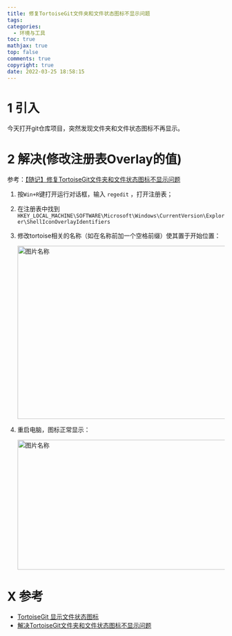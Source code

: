 ```yaml
---
title: 修复TortoiseGit文件夹和文件状态图标不显示问题
tags:
categories:
  - 环境与工具
toc: true
mathjax: true
top: false
comments: true
copyright: true
date: 2022-03-25 18:58:15
---
```


# 1 引入

今天打开git仓库项目，突然发现文件夹和文件状态图标不再显示。

# 2 解决(修改注册表Overlay的值)

参考：[【随记】修复TortoiseGit文件夹和文件状态图标不显示问题](https://www.cnblogs.com/xiesong/p/5761352.html)

1. 按`Win+R`键打开运行对话框，输入 `regedit` ，打开注册表；

2. 在注册表中找到 `HKEY_LOCAL_MACHINE\SOFTWARE\Microsoft\Windows\CurrentVersion\Explorer\ShellIconOverlayIdentifiers`

3. 修改tortoise相关的名称（如在名称前加一个空格前缀）使其置于开始位置：

   <img src="https://s2.loli.net/2022/03/25/fvyk7c52IzhD1HQ.png" width = "900" height = "400" alt="图片名称" align=center id=117 />

4. 重启电脑，图标正常显示：

   <img src="https://s2.loli.net/2022/03/25/Ca8BDKsJQLfoqnY.png" width = "900" height = "300" alt="图片名称" align=center id=118 />

# X 参考

* [TortoiseGit 显示文件状态图标](https://blog.csdn.net/mcsbary/article/details/90665192)
* [解决TortoiseGit文件夹和文件状态图标不显示问题](https://blog.csdn.net/quantum7/article/details/84639445)

